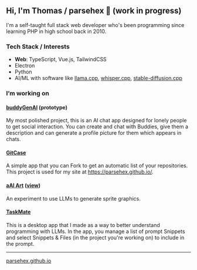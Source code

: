 ## Hi, I'm Thomas / parsehex 👋 (work in progress)

I'm a self-taught full stack web developer who's been programming since learning PHP in high school back in 2010.

### Tech Stack / Interests

- **Web**: TypeScript, Vue.js, TailwindCSS
- Electron
- Python
- AI/ML with software like [llama.cpp](https://github.com/ggml-org/llama.cpp), [whisper.cpp](https://github.com/ggerganov/whisper.cpp), [stable-diffusion.cpp](https://github.com/leejet/stable-diffusion.cpp)

### I’m working on

#### [buddyGenAI](https://github.com/parsehex/BuddyGenAI) (prototype)

My most polished project, this is an AI chat app designed for lonely people to get social interaction. You can create and chat with Buddies, give them a description and can generate a profile picture for them which appears in chats.

#### [GitCase](https://github.com/GitCase-app/GitCase)

A simple app that you can Fork to get an automatic list of your repositories. This project is used for my site at <https://parsehex.github.io/>.

#### [aAI Art](https://github.com/parsehex/sprite-generator) ([view](https://parsehex.github.io/aAI-Art/))

An experiment to use LLMs to generate sprite graphics.

#### [TaskMate](https://github.com/parsehex/TaskMate)

This is a desktop app that I made as a way to better understand programming with LLMs. In the app, you manage a list of prompt Snippets and select Snippets & Files (in the project you're working on) to include in the prompt.

----

[parsehex.github.io](https://parsehex.github.io/)
